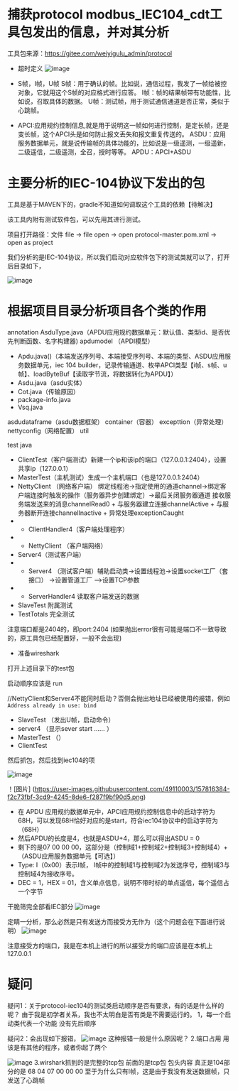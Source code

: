 # 捕获protocol modbus_IEC104_cdt工具包发出的信息，并对其分析

工具包来源：https://gitee.com/weiyigulu_admin/protocol
- 超时定义
![image](https://user-images.githubusercontent.com/49110003/158120738-e7695e4d-ede5-4ead-b138-f21f1c2b9d55.png)
- S帧，I帧，U帧
S帧：用于确认的帧。比如说，通信过程，我发了一帧给被控对象，它就用这个S帧的对应格式进行应答。
I帧：帧的结果帧带有功能性，比如说，召取具体的数据。
U帧：测试帧，用于测试通信通道是否正常，类似于心跳帧。

- APCI:应用规约控制信息,就是用于说明这一帧如何进行控制，是定长帧，还是变长帧，这个APCI头是如何防止报文丢失和报文重复传送的。
ASDU：应用服务数据单元，就是说传输帧的具体功能的，比如说是一级遥测，一级遥新，二级遥信，二级遥测，全召，授时等等。
APDU：APCI+ASDU

# 主要分析的IEC-104协议下发出的包
工具是基于MAVEN下的，gradle不知道如何调取这个工具的依赖【待解决】

该工具内附有测试软件包，可以先用其进行测试。

项目打开路径：文件 file -> file open -> open protocol-master.pom.xml -> open as project

我们分析的是IEC-104协议，所以我们启动对应软件包下的测试类就可以了，打开后目录如下，

![image](https://user-images.githubusercontent.com/49110003/157814076-a1d7763f-2595-4aab-b672-fff679b276ab.png)

# 根据项目目录分析项目各个类的作用

annotation
AsduType.java（APDU应用规约数据单元：默认值、类型id、是否优先判断函数、名字构建器)
apdumodel （APDI模型）
- Apdu.java()（本端发送序列号、本端接受序列号、本端的类型、ASDU应用服务数据单元，iec 104 builder，记录传输通道、枚举APCI类型【i帧、s帧、u帧】、loadByteBuf【读取字节流，将数据转化为APDU】）
- Asdu.java（asdu实体）
- Cot.java（传输原因）
- package-info.java
- Vsq.java

asdudataframe（asdu数据框架）
container（容器）
excepttion（异常处理）
nettyconfig（网络配置）
util

test
java
- ClientTest（客户端测试）新建一个ip和该ip的端口（127.0.0.1:2404），设置共享ip（127.0.0.1）
- MasterTest（主机测试）生成一个主机端口（也是127.0.0.1:2404）
- NettyClient （网络客户端） 绑定线程池->指定使用的通道channel->绑定客户端连接时触发的操作（服务器异步创建绑定）->最后关闭服务器通道
接收服务端发送来的消息channelRead0 + 与服务器建立连接channelActive + 与服务器断开连接channelInactive + 异常处理exceptionCaught
- - ClientHandler4（客户端处理程序）
- - NettyClient （客户端网络）
- Server4（测试客户端）
- - Server4 （测试客户端）辅助启动类->设置线程池->设置socket工厂（套接口） ->设置管道工厂 —>设置TCP参数
- - ServerHandler4 读取客户端发送的数据
- SlaveTest 附属测试
- TestTotals 完全测试
            

注意端口都是2404的，即port:2404
(如果抛出error很有可能是端口不一致导致的，原工具包已经配置好，一般不会出现)

- 准备wireshark

打开上述目录下的test包

启动顺序应该是
run

//NettyClient和Server4不能同时启动？否侧会抛出地址已经被使用的报错，例如`Address already in use: bind`
- SlaveTest （发出U帧，启动命令）
- server4 （显示sever start ...... ）
- MasterTest （）
- ClientTest

然后抓包，然后找到iec104的项

![image](https://user-images.githubusercontent.com/49110003/157815696-01e4c7f0-a01e-4818-b6f2-0e3b2b38251a.png)

！[图片] (https://user-images.githubusercontent.com/49110003/157816384-f2c73fbf-3cd9-4245-8de6-f287f9bf90d5.png)

- 在 APDU 应用规约数据单元中，APCI应用规约控制信息中的启动字符为68H，可以发现68H恰好对应的是start，符合iec104协议中的启动字符为（68H）
- 然后APDU的长度是4，也就是ASDU+4，那么可以得出ASDU = 0
- 剩下的是07 00 00 00，这部分是（控制域1+控制域2+控制域3+控制域4）+（ASDU应用服务数据单元【可选】）
- Type: I（0x00）表示I帧， I帧中的控制域1与控制域2为发送序号，控制域3与控制域4为接收序号。
- DEC = 1，HEX = 01，含义单点信息，说明不带时标的单点遥信，每个遥信占一个字节

干脆筛完全部看IEC部分
![image](https://user-images.githubusercontent.com/49110003/157819171-d968dbd7-56c0-4d61-a61e-90d7818acbd7.png)

定睛一分析，那么必然是只有发送方而接受方无作为（这个问题会在下面进行说明）
![image](https://user-images.githubusercontent.com/49110003/157819533-6b0a8397-5bec-4cf9-8202-acd70d31508c.png)

注意接受方的端口，我是在本机上进行的所以接受方的端口应该是在本机上127.0.0.1

# 疑问
疑问1：关于protocol-iec104的测试类启动顺序是否有要求，有的话是什么样的呢？
由于我是初学者关系，我也不太明白是否有类是不需要运行的。
1，每一个启动类代表一个功能  没有先后顺序

疑问2：会出现如下报错，
![image](https://user-images.githubusercontent.com/49110003/158125969-246f269c-fd69-4564-968d-8d21dc039f50.png)
这种报错一般是什么原因呢？
2.端口占用   用该是有其他的程序，或者你起了两个

![image](https://user-images.githubusercontent.com/49110003/158126871-968f1931-8c6a-4448-81a0-4f0ad731b381.png)
3.wirshark抓到的是完整的tcp包  前面的是tcp包 包头内容  真正是104部分的是 68 04 07 00 00 00
至于为什么只有I帧，这是由于我没有发送数据帧，只发送了心跳帧
